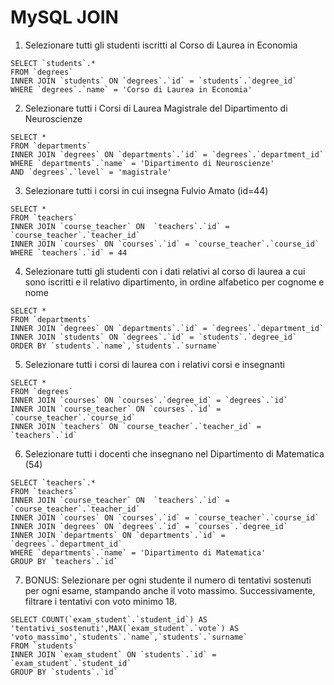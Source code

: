 # MySQL JOIN

1. Selezionare tutti gli studenti iscritti al Corso di Laurea in Economia
```
SELECT `students`.* 
FROM `degrees`
INNER JOIN `students` ON `degrees`.`id` = `students`.`degree_id` 
WHERE `degrees`.`name` = 'Corso di Laurea in Economia'
```
2. Selezionare tutti i Corsi di Laurea Magistrale del Dipartimento di
Neuroscienze
```
SELECT * 
FROM `departments`
INNER JOIN `degrees` ON `departments`.`id` = `degrees`.`department_id`
WHERE `departments`.`name` = 'Dipartimento di Neuroscienze'
AND `degrees`.`level` = 'magistrale'
```
3. Selezionare tutti i corsi in cui insegna Fulvio Amato (id=44)
```
SELECT * 
FROM `teachers`
INNER JOIN `course_teacher` ON  `teachers`.`id` = `course_teacher`.`teacher_id`
INNER JOIN `courses` ON `courses`.`id` = `course_teacher`.`course_id`
WHERE `teachers`.`id` = 44
```
4. Selezionare tutti gli studenti con i dati relativi al corso di laurea a cui
sono iscritti e il relativo dipartimento, in ordine alfabetico per cognome e
nome
```
SELECT * 
FROM `departments`
INNER JOIN `degrees` ON `departments`.`id` = `degrees`.`department_id`
INNER JOIN `students` ON `degrees`.`id` = `students`.`degree_id`
ORDER BY `students`.`name`,`students`.`surname`
```
5. Selezionare tutti i corsi di laurea con i relativi corsi e insegnanti
```
SELECT * 
FROM `degrees`
INNER JOIN `courses` ON `courses`.`degree_id` = `degrees`.`id`
INNER JOIN `course_teacher` ON `courses`.`id` = `course_teacher`.`course_id`
INNER JOIN `teachers` ON `course_teacher`.`teacher_id` = `teachers`.`id`
```
6. Selezionare tutti i docenti che insegnano nel Dipartimento di
Matematica (54)
```
SELECT `teachers`.*
FROM `teachers`
INNER JOIN `course_teacher` ON  `teachers`.`id` = `course_teacher`.`teacher_id`
INNER JOIN `courses` ON `courses`.`id` = `course_teacher`.`course_id`
INNER JOIN `degrees` ON `degrees`.`id` = `courses`.`degree_id`
INNER JOIN `departments` ON `departments`.`id` = `degrees`.`department_id`
WHERE `departments`.`name` = 'Dipartimento di Matematica'
GROUP BY `teachers`.`id`
```
7. BONUS: Selezionare per ogni studente il numero di tentativi sostenuti
per ogni esame, stampando anche il voto massimo. Successivamente,
filtrare i tentativi con voto minimo 18.
```
SELECT COUNT(`exam_student`.`student_id`) AS 'tentativi_sostenuti',MAX(`exam_student`.`vote`) AS 'voto_massimo',`students`.`name`,`students`.`surname`
FROM `students`
INNER JOIN `exam_student` ON `students`.`id` = `exam_student`.`student_id`
GROUP BY `students`.`id`

```